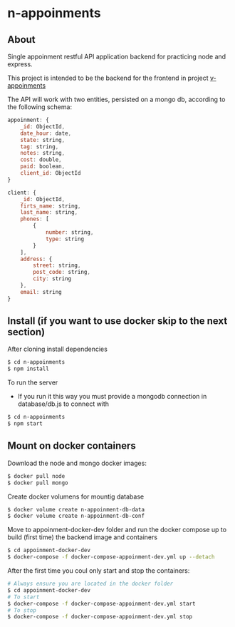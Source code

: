 # n-appoinments

## About

Single appoinment restful API application backend for practicing node and express.

This project is intended to be the backend for the frontend in project [v-appoinments](https://github.com/cardoso-dev/v-appoinments)

The API will work with two entities, persisted on a mongo db, according to the following schema:

```js
appoinment: {
    _id: ObjectId,
    date_hour: date,
    state: string,
    tag: string,
    notes: string,
    cost: double,
    paid: boolean,
    client_id: ObjectId
}
```

```js
client: {
    _id: ObjectId,
    firts_name: string,
    last_name: string,
    phones: [
        {
            number: string,
            type: string
        }
    ],
    address: {
        street: string,
        post_code: string,
        city: string
    },
    email: string
}

```

## Install (if you want to use docker skip to the next section)

After cloning install dependencies

```bash
$ cd n-appoinments
$ npm install
```

To run the server 
* If you run it this way you must provide a mongodb connection in database/db.js to connect with

```bash
$ cd n-appoinments
$ npm start
```

## Mount on docker containers

Download the node and mongo docker images:

```bash
$ docker pull node
$ docker pull mongo
```

Create docker volumens for mountig database
```bash
$ docker volume create n-appoinment-db-data
$ docker volume create n-appoinment-db-conf
```

Move to appoinment-docker-dev folder and run the docker compose up to build (first time) the backend image and containers
```bash
$ cd appoinment-docker-dev
$ docker-compose -f docker-compose-appoinment-dev.yml up --detach
```

After the first time you coul only start and stop the containers:
```bash
# Always ensure you are located in the docker folder
$ cd appoinment-docker-dev
# To start
$ docker-compose -f docker-compose-appoinment-dev.yml start
# To stop
$ docker-compose -f docker-compose-appoinment-dev.yml stop
```
